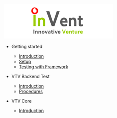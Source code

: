 <!-- _sidebar.md -->

![Logo](./media/invent_landscape.png)

- Getting started

  - [Introduction](frameworkIntro.md)
  - [Setup](Setup.md)
  - [Testing with Framework](Framework.md)

- VTV Backend Test

  - [Introduction](backendIntro.md)
  - [Procedures](Procedures.md)

- VTV Core

  - [Introduction](vtvIntro.md)
